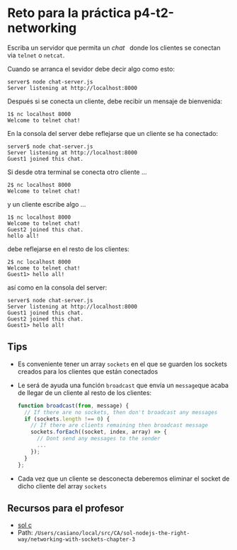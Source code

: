 # Reto para la práctica p4-t2-networking

Escriba un servidor que permita un *chat*` ` donde los clientes se conectan
via `telnet` o `netcat`.

Cuando se arranca el sevidor debe decir algo como esto:

```
server$ node chat-server.js 
Server listening at http://localhost:8000
```

Después si se conecta un cliente, debe recibir un mensaje de bienvenida:

```
1$ nc localhost 8000
Welcome to telnet chat!
```

En la consola del server debe reflejarse que un cliente se ha conectado:

```
server$ node chat-server.js 
Server listening at http://localhost:8000
Guest1 joined this chat.
```

Si desde otra terminal se conecta otro cliente ...

```
2$ nc localhost 8000
Welcome to telnet chat!
```

y un cliente escribe algo ...

```
1$ nc localhost 8000
Welcome to telnet chat!
Guest2 joined this chat.
hello all!
```

debe reflejarse en el resto de los clientes:

```
2$ nc localhost 8000
Welcome to telnet chat!
Guest1> hello all!
```

así como en la consola del server:

```
server$ node chat-server.js 
Server listening at http://localhost:8000
Guest1 joined this chat.
Guest2 joined this chat.
Guest1> hello all!
```

## Tips

* Es conveniente tener un array `sockets` en el que se guarden los sockets 
creados para los clientes que están conectados

* Le será de ayuda una función `broadcast` que envía un `message`que acaba 
de llegar de un cliente al resto de los clientes:

  ```js
  function broadcast(from, message) {
    // If there are no sockets, then don't broadcast any messages
    if (sockets.length !== 0) {
      // If there are clients remaining then broadcast message
      sockets.forEach((socket, index, array) => {
        // Dont send any messages to the sender
        ...
      });
    }
  };
  ```

* Cada vez que un cliente se desconecta deberemos eliminar el socket de dicho cliente
del array `sockets`

## Recursos para el profesor

* [sol c](https://github.com/ULL-MII-CA-1819/nodejs-the-right-way/blob/master/networking-with-sockets-chapter-3/chat-server.js)
* Path: `/Users/casiano/local/src/CA/sol-nodejs-the-right-way/networking-with-sockets-chapter-3`
